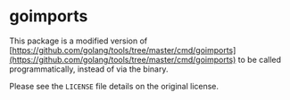 # goimports

This package is a modified version of [https://github.com/golang/tools/tree/master/cmd/goimports](https://github.com/golang/tools/tree/master/cmd/goimports) to be called programmatically, instead of via the binary.

Please see the `LICENSE` file details on the original license.

